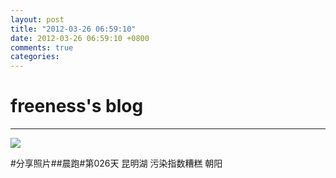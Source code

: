 ```yaml
---
layout: post
title: "2012-03-26 06:59:10"
date: 2012-03-26 06:59:10 +0800
comments: true
categories: 
---
```


# freeness's blog

----------

![](http://okqmqrbgo.bkt.clouddn.com/201203260659101.jpg)

>
\#分享照片\#\#晨跑\#第026天 昆明湖 污染指数糟糕 朝阳